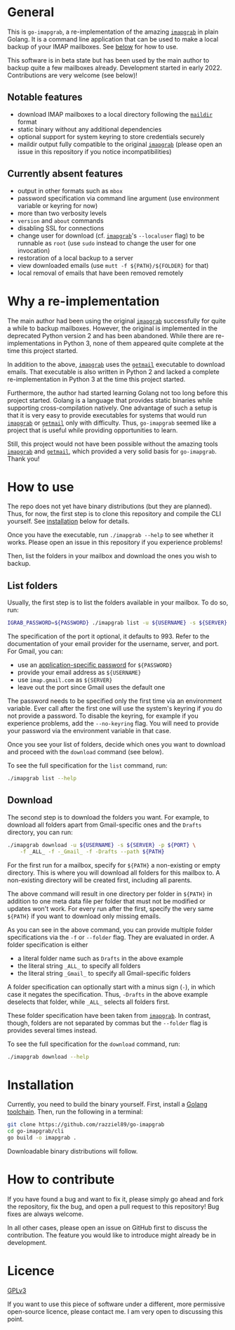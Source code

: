 # General

This is `go-imapgrab`, a re-implementation of the amazing [`imapgrab`][imapgrab]
in plain Golang.
It is a command line application that can be used to make a local backup of your
IMAP mailboxes.
See [below](#how-to-use) for how to use.

This software is in beta state but has been used by the main author to backup
quite a few mailboxes already.
Development started in early 2022.
Contributions are very welcome (see below)!

## Notable features

- download IMAP mailboxes to a local directory following the
  [`maildir`][maildir] format
- static binary without any additional dependencies
- optional support for system keyring to store credentials securely
- maildir output fully compatible to the original [`imapgrab`][imapgrab] (please
  open an issue in this repository if you notice incompatibilities)

## Currently absent features

- output in other formats such as `mbox`
- password specification via command line argument (use environment variable or
  keyring for now)
- more than two verbosity levels
- `version` and `about` commands
- disabling SSL for connections
- change user for download (cf. [`imapgrab`][imapgrab]'s `--localuser` flag) to
  be runnable as `root` (use `sudo` instead to change the user for one
  invocation)
- restoration of a local backup to a server
- view downloaded emails (use `mutt -f ${PATH}/${FOLDER}` for that)
- local removal of emails that have been removed remotely

# Why a re-implementation

The main author had been using the original [`imapgrab`][imapgrab] successfully
for quite a while to backup mailboxes.
However, the original is implemented in the deprecated Python version 2 and has
been abandoned.
While there are re-implementations in Python 3, none of them appeared quite
complete at the time this project started.

In addition to the above, [`imapgrab`][imapgrab] uses the [`getmail`][getmail]
executable to download emails.
That executable is also written in Python 2 and lacked a complete
re-implementation in Python 3 at the time this project started.

Furthermore, the author had started learning Golang not too long before this
project started.
Golang is a language that provides static binaries while supporting
cross-compilation natively.
One advantage of such a setup is that it is very easy to provide executables for
systems that would run [`imapgrab`][imapgrab] or [`getmail`][getmail] only with
difficulty.
Thus, `go-imapgrab` seemed like a project that is useful while providing
opportunities to learn.

Still, this project would not have been possible without the amazing tools
[`imapgrab`][imapgrab] and [`getmail`][getmail], which provided a very solid
basis for `go-imapgrab`.
Thank you!

# How to use

The repo does not yet have binary distributions (but they are planned).
Thus, for now, the first step is to clone this repository and compile the CLI
yourself.
See [installation](#installation) below for details.

Once you have the executable, run `./imapgrab --help` to see whether it works.
Please open an issue in this repository if you experience problems!

Then, list the folders in your mailbox and download the ones you wish to backup.

## List folders

Usually, the first step is to list the folders available in your mailbox.
To do so, run:

```bash
IGRAB_PASSWORD=${PASSWORD} ./imapgrab list -u ${USERNAME} -s ${SERVER} -p ${PORT}
```

The specification of the port it optional, it defaults to 993.
Refer to the documentation of your email provider for the username, server, and
port.
For Gmail, you can:

- use an [application-specific password][gmail-app-password] for `${PASSWORD}`
- provide your email address as `${USERNAME}`
- use `imap.gmail.com` as `${SERVER}`
- leave out the port since Gmail uses the default one

The password needs to be specified only the first time via an environment
variable.
Ever call after the first one will use the system's keyring if you do not
provide a password.
To disable the keyring, for example if you experience problems, add the
`--no-keyring` flag.
You will need to provide your password via the environment variable in that
case.

Once you see your list of folders, decide which ones you want to download and
proceed with the `download` command (see below).

To see the full specification for the `list` command, run:

```bash
./imapgrab list --help
```

## Download

The second step is to download the folders you want.
For example, to download all folders apart from Gmail-specific ones and the
`Drafts` directory, you can run:

```bash
./imapgrab download -u ${USERNAME} -s ${SERVER} -p ${PORT} \
    -f _ALL_ -f -_Gmail_ -f -Drafts --path ${PATH}
```

For the first run for a mailbox, specify for `${PATH}` a non-existing or empty
directory.
This is where you will download all folders for this mailbox to.
A non-existing directory will be created first, including all parents.

The above command will result in one directory per folder in `${PATH}` in
addition to one meta data file per folder that must not be modified or updates
won't work.
For every run after the first, specify the very same `${PATH}` if you want to
download only missing emails.

As you can see in the above command, you can provide multiple folder
specifications via the `-f` or `--folder` flag.
They are evaluated in order.
A folder specification is either

- a literal folder name such as `Drafts` in the above example
- the literal string `_ALL_` to specify all folders
- the literal string `_Gmail_` to specify all Gmail-specific folders

A folder specification can optionally start with a minus sign (`-`), in which
case it negates the specification.
Thus, `-Drafts` in the above example deselects that folder, while `_ALL_`
selects all folders first.

These folder specification have been taken from [`imapgrab`][imapgrab].
In contrast, though, folders are not separated by commas but the `--folder` flag
is provides several times instead.

To see the full specification for the `download` command, run:

```bash
./imapgrab download --help
```

# Installation

Currently, you need to build the binary yourself.
First, install a [Golang toolchain](https://go.dev/doc/install).
Then, run the following in a terminal:

```bash
git clone https://github.com/razziel89/go-imapgrab
cd go-imapgrab/cli
go build -o imapgrab .
```

Downloadable binary distributions will follow.

# How to contribute

If you have found a bug and want to fix it, please simply go ahead and fork the
repository, fix the bug, and open a pull request to this repository!
Bug fixes are always welcome.

In all other cases, please open an issue on GitHub first to discuss the
contribution.
The feature you would like to introduce might already be in development.

# Licence

[GPLv3](./LICENCE)

If you want to use this piece of software under a different, more permissive
open-source licence, please contact me.
I am very open to discussing this point.

[imapgrab]: https://sourceforge.net/p/imapgrab/wiki/Home/ "imapgrab website"
[maildir]: https://cr.yp.to/proto/maildir.html "maildir format"
[getmail]: https://pyropus.ca./software/getmail/ "getmail website"
[gmail-app-password]: https://support.google.com/accounts/answer/185833?hl=en "application-specific passwords"
